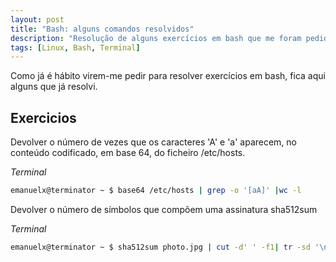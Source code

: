 ```yaml
---
layout: post
title: "Bash: alguns comandos resolvidos"
description: "Resolução de alguns exercícios em bash que me foram pedidos ESTG-IPLeiria"
tags: [Linux, Bash, Terminal]
---
```


Como já é hábito virem-me pedir para resolver exercícios em bash, fica aqui alguns que já resolvi.

<div class="divider"></div>

## Exercicios

Devolver o número de vezes que os caracteres 'A' e 'a' aparecem, no conteúdo codificado, em base 64, do ficheiro /etc/hosts.

<i class="fa fa-terminal" aria-hidden="true">Terminal</i>

~~~ bash
emanuelx@terminator ~ $ base64 /etc/hosts | grep -o '[aA]' |wc -l
~~~

Devolver o número de símbolos que compõem uma assinatura sha512sum

<i class="fa fa-terminal" aria-hidden="true">Terminal</i>

~~~ bash
emanuelx@terminator ~ $ sha512sum photo.jpg | cut -d' ' -f1| tr -sd '\n' '' | wc -c
~~~
